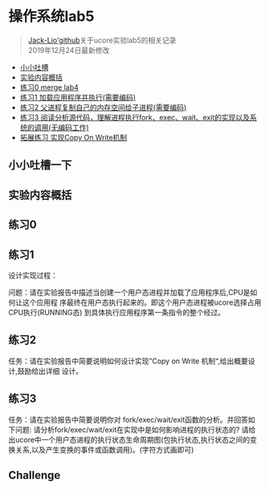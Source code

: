 # 操作系统lab5
> [Jack-Lio'github](https://github.com/Jack-Lio)关于ucore实验lab5的相关记录     
> 2019年12月24日最新修改

-   [小小吐槽](#小小吐槽)
-   [实验内容概括](#实验内容概括)
-   [练习0 merge lab4](#练习0)
-   [练习1 加载应用程序并执行(需要编码)](#练习1)
-   [练习2 父进程复制自己的内存空间给子进程(需要编码)](#练习2)
-   [练习3 阅读分析源代码，理解进程执行fork、exec、wait、exit的实现以及系统的调用(无编码工作)](#练习3)
-   [拓展练习 实现Copy On Write机制](#Challenge)

## 小小吐槽一下


## 实验内容概括

## 练习0

## 练习1
设计实现过程：

问题：请在实验报告中描述当创建一个用户态进程并加载了应用程序后,CPU是如何让这个应用程
序最终在用户态执行起来的。即这个用户态进程被ucore选择占用CPU执行(RUNNING态)
到具体执行应用程序第一条指令的整个经过。

## 练习2

任务：请在实验报告中简要说明如何设计实现”Copy on Write 机制“,给出概要设计,鼓励给出详细
设计。

## 练习3
任务：请在实验报告中简要说明你对 fork/exec/wait/exit函数的分析。并回答如下问题:
请分析fork/exec/wait/exit在实现中是如何影响进程的执行状态的?
请给出ucore中一个用户态进程的执行状态生命周期图(包执行状态,执行状态之间的变
换关系,以及产生变换的事件或函数调用)。(字符方式画即可)


## Challenge
